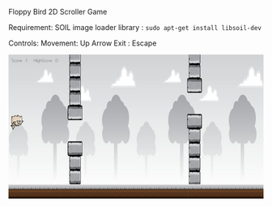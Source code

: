 Floppy Bird 2D Scroller Game

Requirement: SOIL image loader library : `sudo apt-get install libsoil-dev`

Controls: Movement: Up Arrow Exit : Escape

![Alt text](/WorkOut/temp_files/floppy.jpg?raw=true "floppy")
